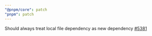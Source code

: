 ```yaml
---
"@pnpm/core": patch
"pnpm": patch
---
```


Should always treat local file dependency as new dependency [#5381](https://github.com/pnpm/pnpm/issues/5381)
